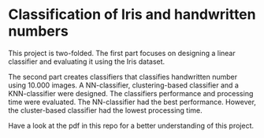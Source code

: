 # Classification of Iris and handwritten numbers

This project is two-folded. The first part focuses on designing a linear classifier and evaluating it using the Iris dataset.

The second part creates classifiers that classifies handwritten number using 10.000 images. A NN-classifier, clustering-based classifier
and a KNN-classifier were designed. The classifiers performance and processing time were evaluated. The NN-classifier 
had the best performance. However, the cluster-based classifier had the lowest processing time.

Have a look at the pdf in this repo for a better understanding of this project. 
